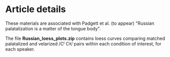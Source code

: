 # Article details #
These materials are associated with Padgett et al. (to appear) "Russian palatalization is a matter of the tongue body".

The file **Russian_loess_plots.zip** contains loess curves comparing matched palatalized and velarized /Cʲ Cˠ/ pairs within each condition of interest, for each speaker.
